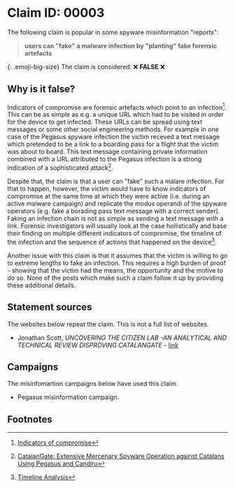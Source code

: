 <style>
.emoji-big-size img {height: 12px; width: 12px;}
</style>

# Claim ID: 00003

The following claim is popular in some spyware misinformation "reports":

> **users can "fake" a malware infection by "planting" fake forensic artefacts**

{: .emoji-big-size}
The claim is considered: :x: **FALSE** :x:

## Why is it false?
Indicators of compromise are forensic artefacts which point to an infection[^wiki]. This can be as simple as e.g. a unique URL which had to be visited in order for the device to get infected. These URLs can be spread using text messages or some other social engineering methods. For example in one case of the Pegasus spyware infection the victim receved a text message which pretended to be a link to a boarding pass for a flight that the victim was about to board. This text message containing private information combined with a URL attributed to the Pegasus infection is a strong indication of a sophisticated attack[^citizenlab].

Despite that, the claim is that a user can "fake" such a malare infection. For that to happen, however, the victim would have to know indicators of compromise at the same time at which they were active (i.e. during an active malware campaign) and replicate the modus operandi of the spyware operators (e.g. fake a borading pass text message with a correct sender). Faking an infection chain is not as simple as sending a text message with a link. Forensic investigators will usually look at the case hollistically and base their finding on multiple different indicators of compromise, the timeline of the infection and the sequence of actions that happened on the device[^timeline].

Another issue with this claim is that it assumes that the victim is willing to go to extreme lengths to fake an infection. This requires a high burden of proof - showing that the victim had the means, the opportunity and the motive to do so. None of the posts which make such a claim follow it up by providing these additional details.

## Statement sources
The websites below repeat the claim. This is not a full list of websites.
* Jonathan Scott, *UNCOVERING THE CITIZEN LAB -AN ANALYTICAL AND TECHNICAL REVIEW DISPROVING CATALANGATE* - [link](https://www.researchgate.net/publication/361738419_UNCOVERING_THE_CITIZEN_LAB_-AN_ANALYTICAL_AND_TECHNICAL_REVIEW_DISPROVING_CATALANGATE)

## Campaigns
The misinfomartion campaigns below have used this claim.
* Pegasus misinformation campaign.

## Footnotes
[^wiki]: [Indicators of compromise](https://en.wikipedia.org/wiki/Indicator_of_compromise)
[^citizenlab]: [CatalanGate: Extensive Mercenary Spyware Operation against Catalans Using Pegasus and Candiru](https://citizenlab.ca/2022/04/catalangate-extensive-mercenary-spyware-operation-against-catalans-using-pegasus-candiru/)
[^timeline]: [Timeline Analysis](https://www.sleuthkit.org/autopsy/timeline.php)
